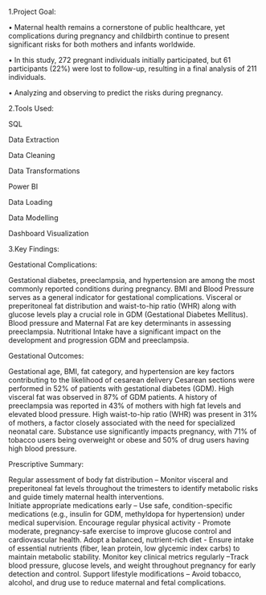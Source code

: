 1.Project Goal:

•	Maternal health remains a cornerstone of public healthcare, yet complications during pregnancy and childbirth continue to present significant risks for both mothers and infants worldwide.

•	In this study, 272 pregnant individuals initially participated, but 61 participants (22%) were lost to follow-up, resulting in a final analysis of 211 individuals.

•	Analyzing and observing to predict the risks during pregnancy.

2.Tools Used:

  SQL
  
   Data Extraction
   
   Data Cleaning
   
   Data Transformations
   
   
 Power BI
     
  Data Loading
  
  Data Modelling
  
  Dashboard Visualization 
     
3.Key Findings:  

Gestational Complications: 

Gestational diabetes, preeclampsia, and hypertension are among the most commonly reported conditions during pregnancy.
BMI and Blood Pressure serves as a general indicator for gestational complications.
Visceral or preperitoneal fat distribution and waist-to-hip ratio (WHR) along with glucose levels play a crucial role in GDM (Gestational Diabetes Mellitus).
Blood pressure and Maternal Fat are key determinants in assessing preeclampsia.
Nutritional Intake have a significant impact on the development and progression GDM and preeclampsia.

Gestational Outcomes:

Gestational age, BMI, fat category, and hypertension are key factors contributing to the likelihood of cesarean delivery
Cesarean sections were performed in 52% of patients with gestational diabetes (GDM).
High visceral fat was observed in 87% of GDM patients.
A history of preeclampsia was reported in 43% of mothers with high fat levels and elevated blood pressure.
High waist-to-hip ratio (WHR) was present in 31% of mothers, a factor closely associated with the need for specialized neonatal care.
Substance use significantly impacts pregnancy, with 71% of tobacco users being overweight or obese and 50% of drug users having high blood pressure.

Prescriptive Summary:

Regular assessment of body fat distribution – Monitor visceral and preperitoneal fat levels throughout the trimesters to identify metabolic risks and guide timely maternal health interventions.  
Initiate appropriate medications early – Use safe, condition-specific medications (e.g., insulin for GDM, methyldopa for hypertension) under medical supervision.
Encourage regular physical activity - Promote moderate, pregnancy-safe exercise to improve glucose control and cardiovascular health.
Adopt a balanced, nutrient-rich diet - Ensure intake of essential nutrients (fiber, lean protein, low glycemic index carbs) to maintain metabolic stability.
Monitor key clinical metrics regularly –Track blood pressure, glucose levels, and weight throughout pregnancy for early detection and control.
Support lifestyle modifications – Avoid tobacco, alcohol, and drug use to reduce maternal and fetal complications.
